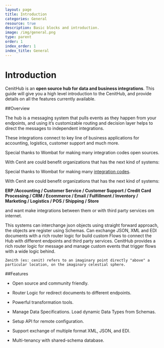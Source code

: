 ```yaml
---
layout: page
title: Introduction
categories: General
resource: true
description: Basic blocks and introduction.
image: /img/general.png
type: parent
order: 1
index_order: 1
index_title: General
---
```


# Introduction

CenitHub is an **open source hub for data and business integrations**. This guide will give you a high level introduction to the CenitHub, and provide details on all the features currently available.

##Overview

The hub is a messaging system that pulls events as they happen from your endpoints, and using it’s customizable routing and decision layer helps to direct the messages to independent integrations.

These integrations connect to key line of business applications for accounting, logistics, customer support and much more.

Special thanks to Wombat for making many integration codes open sources.

With Cenit are could benefit organizations that has the next kind of systems:

Special thanks to Wombat for making many [integration codes]( https://github.com/wombat.git "integration codes").

With Cenit are could benefit organizations that has the next kind of systems:

**ERP /Accounting  / Customer Service / Customer Support / Credit Card Processing / CRM / Ecommerce / Email /  Fulfillment / Inventory / Marketing / Logistics / POS / Shipping / Store**

and want make integrations between them or with third party services om internet. 

This systems can interchange json objects using straight forward approach, the objects are register using Schemas. Can exchange JSON, XML and EDI documents with a rich router logic for build custom Flows to connect the Hub with different endpoints and third party services. CenitHub provides a rich router logic for message and manage custom events that trigger flows with a wide logic behind. 

```
Zenith (es: cenit) refers to an imaginary point directly "above" a particular location, on the imaginary celestial sphere.
```

##Features

* Open source and community friendly. 

* Router Logic for redirect documents to different endpoints.

* Powerful transformation tools.

* Manage Data Specifications. Load dynamic Data Types from Schemas. 

* Setup API for remote configuration.

* Support exchange of multiple format XML, JSON, and EDI.

* Multi-tenancy with shared-schema database.